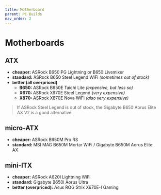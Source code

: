 ```yaml
---
title: Motherboard
parent: PC Builds
nav_order: 2
---
```

# Motherboards

## ATX

- **cheaper:** ASRock B650 PG Lightning or B650 Livemixer 
- **standard:** ASRock B650 Steel Legend WiFi *(sometimes out of stock)*
- **better (all overpriced)**
	- **B650:** ASRock B650E Taichi Lite *(expensive, but less so)*
	- **X670:** ASRock X670E Steel Legend *(very expensive)*
	- **X870:** ASRock X870E Nova WiFi *(also very expensive)*

> If ASRock Steel Legend is out of stock, the Gigabyte B650 Aorus Elite AX V2 is a good alternative

## micro-ATX

- **cheaper:** ASRock B650M Pro RS
- **standard:** MSI MAG B650M Mortar WiFi / Gigabyte B650M Aorus Elite AX

## mini-ITX

- **cheaper:** ASRock A620I Lightning WiFi
- **standard:** Gigabyte B650I Aorus Ultra
- **better (overpriced):** Asus ROG Strix X670E-I Gaming
